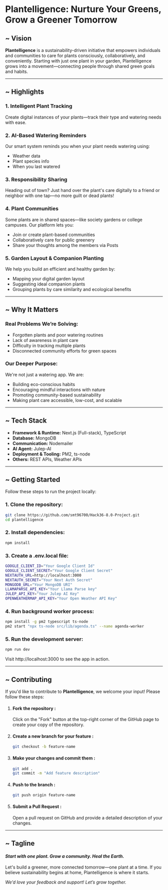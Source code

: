 # Plantelligence: Nurture Your Greens, Grow a Greener Tomorrow

##  ~ Vision

**Plantelligence** is a sustainability-driven initiative that empowers individuals and communities to care for plants consciously, collaboratively, and conveniently. Starting with just one plant in your garden, Plantelligence grows into a movement—connecting people through shared green goals and habits.

---

## ~ Highlights

### 1. Intelligent Plant Tracking
Create digital instances of your plants—track their type and watering needs with ease.

### 2. AI-Based Watering Reminders
Our smart system reminds you when your plant needs watering using:
- Weather data  
- Plant species info  
- When you last watered

### 3. Responsibility Sharing
Heading out of town? Just hand over the plant's care digitally to a friend or neighbor with one tap—no more guilt or dead plants!

### 4. Plant Communities
Some plants are in shared spaces—like society gardens or college campuses. Our platform lets you:
- Join or create plant-based communities  
- Collaboratively care for public greenery  
- Share your thoughts among the members via Posts

### 5. Garden Layout & Companion Planting
We help you build an efficient and healthy garden by:
- Mapping your digital garden layout  
- Suggesting ideal companion plants  
- Grouping plants by care similarity and ecological benefits

---

## ~ Why It Matters

### Real Problems We’re Solving:
- Forgotten plants and poor watering routines  
- Lack of awareness in plant care  
- Difficulty in tracking multiple plants  
- Disconnected community efforts for green spaces  

### Our Deeper Purpose:
We're not just a watering app. We are:
- Building eco-conscious habits  
- Encouraging mindful interactions with nature  
- Promoting community-based sustainability  
- Making plant care accessible, low-cost, and scalable  

---


## ~ Tech Stack

- **Framework & Runtime:** Next.js (Full-stack), TypeScript  
- **Database:** MongoDB  
- **Communication:** Nodemailer  
- **AI Agent:** Julep-AI  
- **Deployment & Tooling:** PM2, ts-node  
- **Others:** REST APIs, Weather APIs  

---

## ~ Getting Started

Follow these steps to run the project locally:

### 1. Clone the repository:
```bash
git clone https://github.com/smt96700/Hack36-8.0-Project.git
cd plantelligence
```

### 2. Install dependencies:
```bash
npm install
```

### 3. Create a .env.local file:
```bash
GOOGLE_CLIENT_ID="Your Google Client Id"
GOOGLE_CLIENT_SECRET="Your Google Client Secret"
NEXTAUTH_URL=http://localhost:3000
NEXTAUTH_SECRET="Your Next Auth Secret"
MONGODB_URL="Your MongoDB URI"
LLAMAPARSE_API_KEY="Your Llama Parse key"
JULEP_API_KEY="Your Julep AI Key"
OPENWEATHERMAP_API_KEY="Your Open Weather API Key"
```

### 4. Run background worker process:
```bash
npm install -g pm2 typescript ts-node
pm2 start "npx ts-node src/lib/agenda.ts" --name agenda-worker
```

### 5. Run the development server:
```bash
npm run dev
```
Visit http://localhost:3000 to see the app in action.


---

## ~ Contributing

If you'd like to contribute to **Plantelligence**, we welcome your input! Please follow these steps:

1. #### Fork the repository :

   Click on the "Fork" button at the top-right corner of the GitHub page to create your copy of the repository.

2. #### Create a new branch for your feature :
   ```bash
   git checkout -b feature-name
   ```
3. #### Make your changes and commit them : 

    ```bash
    git add .
    git commit -m "Add feature description"
    ```

4. #### Push to the branch :

    ```bash 
    git push origin feature-name
    ```

5. #### Submit a Pull Request :
    Open a pull request on GitHub and provide a detailed description of your changes.

---

## ~ Tagline

#### *Start with one plant. Grow a community. Heal the Earth.*

Let's build a greener, more connected tomorrow—one plant at a time.
If you believe sustainability begins at home, Plantelligence is where it starts.

*We’d love your feedback and support! Let’s grow together.*



